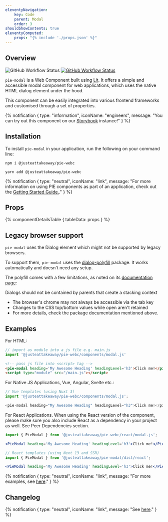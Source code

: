 ```yaml
---
eleventyNavigation:
    key: Code
    parent: Modal
    order: 3
shouldShowContents: true
eleventyComputed:
    props: "{% include './props.json' %}"
---
```


## Overview

<p>
  <a href="https://www.npmjs.com/@justeattakeaway/pie-modal" style="text-decoration: none">
    <img alt="GitHub Workflow Status" src="https://img.shields.io/npm/v/@justeattakeaway/pie-modal.svg?label=pie-modal">
  </a>

  <a href="https://www.npmjs.com/package/@justeattakeaway/pie-webc">
    <img alt="GitHub Workflow Status" src="https://img.shields.io/npm/v/@justeattakeaway/pie-webc.svg?label=pie-webc">
  </a>
</p>

`pie-modal` is a Web Component built using [Lit](https://lit.dev/). It offers a simple and accessible modal component for web applications, which uses the native HTML dialog element under the hood.

This component can be easily integrated into various frontend frameworks and customised through a set of properties.

{% notification {
  type: "information",
  iconName: "engineers",
  message: "You can try out this component on our [Storybook](https://webc.pie.design/?path=/story/modal) instance!"
} %}

## Installation

To install `pie-modal` in your application, run the following on your command line:

```shell
npm i @justeattakeaway/pie-webc
```

```shell
yarn add @justeattakeaway/pie-webc
```

{% notification {
  type: "neutral",
  iconName: "link",
  message: "For more information on using PIE components as part of an application, check out the [Getting Started Guide.](https://github.com/justeattakeaway/pie/wiki/Getting-started-with-PIE-Web-Components)."
} %}

## Props

{% componentDetailsTable {
  tableData: props
} %}

## Legacy browser support

`pie-modal` uses the Dialog element which might not be supported by legacy browsers.

To support them, `pie-modal` uses the [dialog-polyfill](https://github.com/justeattakeaway/pie/blob/main/packages/components/pie-modal/README.md#:~:text=modal%20uses%20the-,dialog%2Dpolyfill,-package.%20It%20works) package. It works automatically and doesn't need any setup.

The polyfill comes with a few limitations, as noted on its [documentation page](https://github.com/justeattakeaway/pie/blob/main/packages/components/pie-modal/README.md#:~:text=noted%20on%20its-,documentation%20page,-%3A):

Dialogs should not be contained by parents that create a stacking context
 - The browser's chrome may not always be accessible via the tab key
 - Changes to the CSS top/bottom values while open aren't retained
 - For more details, check the package documentation mentioned above.

## Examples

For HTML:

```js
// import as module into a js file e.g. main.js
import '@justeattakeaway/pie-webc/components/modal.js'
```

```html
<!-- pass js file into <script> tag -->
<pie-modal heading='My Awesome Heading' headingLevel='h3'>Click me!</pie-modal>
<script type="module" src="/main.js"></script>
```

For Native JS Applications, Vue, Angular, Svelte etc.:

```js
// Vue templates (using Nuxt 3)
import '@justeattakeaway/pie-webc/components/modal.js';

<pie-modal heading="My Awesome Heading" headingLevel="h3">Click me!</pie-modal>
```

For React Applications. When using the React version of the component, please make sure you also include React as a dependency in your project as well. See Peer Dependencies section.

```jsx
import { PieModal } from '@justeattakeaway/pie-webc/react/modal.js';

<PieModal heading='My Awesome Heading' headingLevel='h3'>Click me!</PieModal>
```

```jsx
// React templates (using Next 13 and SSR)
import { PieModal } from '@justeattakeaway/pie-modal/dist/react';

<PieModal heading='My Awesome Heading' headingLevel='h3'>Click me!</PieModal>
```

{% notification {
  type: "neutral",
  iconName: "link",
  message: "For more examples, see [here](https://github.com/justeattakeaway/pie-aperture/tree/main)."
} %}

## Changelog

{% notification {
  type: "neutral",
  iconName: "link",
  message: "See [here](https://github.com/justeattakeaway/pie/blob/main/packages/components/pie-modal/CHANGELOG.md)."
} %}
